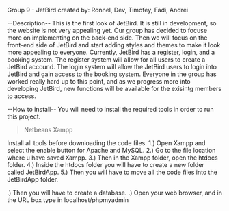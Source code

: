 Group 9 - JetBird
created by: Ronnel, Dev, Timofey, Fadi, Andrei



--Description--
This is the first look of JetBird. It is still in development, so the website is not very appealing yet. Our group has decided to focuse more on implementing on the back-end side. Then we will focus on the front-end side of JetBird and start adding styles
and themes to make it look more appealing to everyone. Currently, JetBird has a register, login, and a booking system. The register system will allow for all users to create a JetBird accound. The login system will allow the JetBird users to login into 
JetBird and gain access to the booking system. Everyone in the group has worked really hard up to this point, and as we progress more into developing JetBird, new functions will be available for the exisintg members to access. 

--How to install--
You will need to install the required tools in order to run this project.

>Netbeans
>Xampp
      
Install all tools before downloading the code files.
<Xampp>
1.) Open Xampp and select the enable button for Apache and MySQL.
2.) Go to the file location where u have saved Xampp.
3.) Then in the Xampp folder, open the htdocs folder.
4.) Inside the htdocs folder you will have to create a new folder called JetBirdApp.
5.) Then you will have to move all the code files into the JetBirdApp folder.

<Database>
.) Then you will have to create a database.
.) Open your web browser, and in the URL box type in localhost/phpmyadmin
